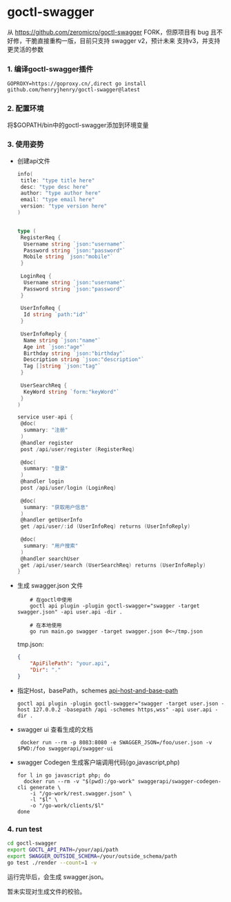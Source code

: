 # goctl-swagger
从 https://github.com/zeromicro/goctl-swagger FORK，但原项目有 bug 且不好修，干脆直接重构一版，目前只支持 swagger v2，预计未来
支持v3，并支持更灵活的参数
### 1. 编译goctl-swagger插件

```
GOPROXY=https://goproxy.cn/,direct go install github.com/henryjhenry/goctl-swagger@latest
```

### 2. 配置环境

将$GOPATH/bin中的goctl-swagger添加到环境变量

### 3. 使用姿势

* 创建api文件

    ```go
    info(
     title: "type title here"
     desc: "type desc here"
     author: "type author here"
     email: "type email here"
     version: "type version here"
    )
    
    
    type (
     RegisterReq {
      Username string `json:"username"`
      Password string `json:"password"`
      Mobile string `json:"mobile"`
     }
     
     LoginReq {
      Username string `json:"username"`
      Password string `json:"password"`
     }
     
     UserInfoReq {
      Id string `path:"id"`
     }
     
     UserInfoReply {
      Name string `json:"name"`
      Age int `json:"age"`
      Birthday string `json:"birthday"`
      Description string `json:"description"`
      Tag []string `json:"tag"`
     }
     
     UserSearchReq {
      KeyWord string `form:"keyWord"`
     }
    )
    
    service user-api {
     @doc(
      summary: "注册"
     )
     @handler register
     post /api/user/register (RegisterReq)
     
     @doc(
      summary: "登录"
     )
     @handler login
     post /api/user/login (LoginReq)
     
     @doc(
      summary: "获取用户信息"
     )
     @handler getUserInfo
     get /api/user/:id (UserInfoReq) returns (UserInfoReply)
     
     @doc(
      summary: "用户搜索"
     )
     @handler searchUser
     get /api/user/search (UserSearchReq) returns (UserInfoReply)
    }
    ```

* 生成 swagger.json 文件
    ```shell script
        # 在goctl中使用
        goctl api plugin -plugin goctl-swagger="swagger -target swagger.json" -api user.api -dir .

        # 在本地使用
        go run main.go swagger -target swagger.json 0<~/tmp.json
    ```
    tmp.json:
    ```json
    {
        "ApiFilePath": "your.api",
        "Dir": "."
    }
    ```

* 指定Host，basePath，schemes [api-host-and-base-path](https://swagger.io/docs/specification/2-0/api-host-and-base-path/)

    ```shell script
    goctl api plugin -plugin goctl-swagger="swagger -target user.json -host 127.0.0.2 -basepath /api -schemes https,wss" -api user.api -dir .
    ```

* swagger ui 查看生成的文档

    ```shell script
     docker run --rm -p 8083:8080 -e SWAGGER_JSON=/foo/user.json -v $PWD:/foo swaggerapi/swagger-ui
   ```

* swagger Codegen 生成客户端调用代码(go,javascript,php)

  ```shell script
  for l in go javascript php; do
    docker run --rm -v "$(pwd):/go-work" swaggerapi/swagger-codegen-cli generate \
      -i "/go-work/rest.swagger.json" \
      -l "$l" \
      -o "/go-work/clients/$l"
  done
   ```

### 4. run test
```bash
cd goctl-swagger
export GOCTL_API_PATH=/your/api/path
export SWAGGER_OUTSIDE_SCHEMA=/your/outside_schema/path
go test ./render --count=1 -v
``` 
运行完毕后，会生成 swagger.json。

暂未实现对生成文件的校验。